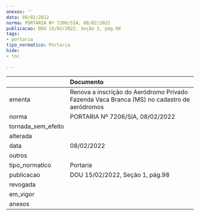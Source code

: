 ```yaml
---
anexos: ''
data: 08/02/2022
norma: PORTARIA Nº 7206/SIA, 08/02/2022
publicacao: DOU 15/02/2022, Seção 1, pág.98
tags:
- portaria
tipo_normatico: Portaria
hide: 
- toc 
 
---
```


|                    | Documento                                                                                  |
|:-------------------|:-------------------------------------------------------------------------------------------|
| ementa             | Renova a inscrição do Aeródromo Privado Fazenda Vaca Branca (MS) no cadastro de aeródromos |
| norma              | PORTARIA Nº 7206/SIA, 08/02/2022                                                           |
| tornada_sem_efeito |                                                                                            |
| alterada           |                                                                                            |
| data               | 08/02/2022                                                                                 |
| outros             |                                                                                            |
| tipo_normatico     | Portaria                                                                                   |
| publicacao         | DOU 15/02/2022, Seção 1, pág.98                                                            |
| revogada           |                                                                                            |
| em_vigor           |                                                                                            |
| anexos             |                                                                                            |